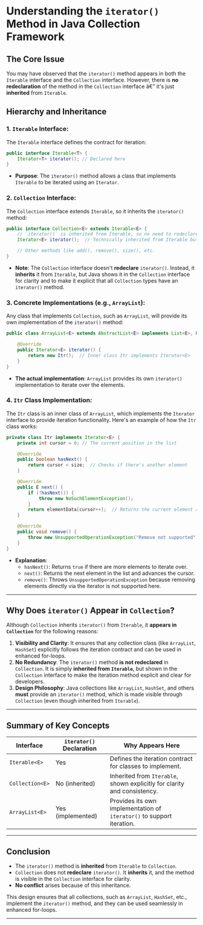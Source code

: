 
# Understanding the `iterator()` Method in Java Collection Framework

## **The Core Issue**

You may have observed that the `iterator()` method appears in both the `Iterable` interface and the `Collection` interface. However, there is **no redeclaration** of the method in the `Collection` interface â€” it's just **inherited** from `Iterable`.

## **Hierarchy and Inheritance**

### **1. `Iterable` Interface:**

The `Iterable` interface defines the contract for iteration:

```java
public interface Iterable<T> {
    Iterator<T> iterator(); // Declared here
}
```

- **Purpose**: The `iterator()` method allows a class that implements `Iterable` to be iterated using an `Iterator`.

### **2. `Collection` Interface:**

The `Collection` interface extends `Iterable`, so it inherits the `iterator()` method:

```java
public interface Collection<E> extends Iterable<E> {
    // `iterator()` is inherited from Iterable, so no need to redeclare it here.
    Iterator<E> iterator();  // Technically inherited from Iterable but available here for clarity.

    // Other methods like add(), remove(), size(), etc.
}
```

- **Note**: The `Collection` interface doesn't **redeclare** `iterator()`. Instead, it **inherits** it from `Iterable`, but Java shows it in the `Collection` interface for clarity and to make it explicit that all `Collection` types have an `iterator()` method.

### **3. Concrete Implementations (e.g., `ArrayList`):**

Any class that implements `Collection`, such as `ArrayList`, will provide its own implementation of the `iterator()` method:

```java
public class ArrayList<E> extends AbstractList<E> implements List<E>, RandomAccess, Cloneable, java.io.Serializable {

    @Override
    public Iterator<E> iterator() {
        return new Itr();  // Inner class Itr implements Iterator<E>
    }
}
```

- **The actual implementation**: `ArrayList` provides its own `iterator()` implementation to iterate over the elements.

### **4. `Itr` Class Implementation:**

The `Itr` class is an inner class of `ArrayList`, which implements the `Iterator` interface to provide iteration functionality. Here's an example of how the `Itr` class works:

```java
private class Itr implements Iterator<E> {
    private int cursor = 0; // The current position in the list

    @Override
    public boolean hasNext() {
        return cursor < size;  // Checks if there's another element
    }

    @Override
    public E next() {
        if (!hasNext()) {
            throw new NoSuchElementException();
        }
        return elementData[cursor++];  // Returns the current element and moves to the next
    }

    @Override
    public void remove() {
        throw new UnsupportedOperationException("Remove not supported");
    }
}
```

- **Explanation**:
  - `hasNext()`: Returns `true` if there are more elements to iterate over.
  - `next()`: Returns the next element in the list and advances the cursor.
  - `remove()`: Throws `UnsupportedOperationException` because removing elements directly via the iterator is not supported here.

---

## **Why Does `iterator()` Appear in `Collection`?**

Although `Collection` inherits `iterator()` from `Iterable`, it **appears in `Collection`** for the following reasons:

1. **Visibility and Clarity**: It ensures that any collection class (like `ArrayList`, `HashSet`) explicitly follows the iteration contract and can be used in enhanced for-loops.
2. **No Redundancy**: The `iterator()` method **is not redeclared** in `Collection`. It is simply **inherited from `Iterable`**, but shown in the `Collection` interface to make the iteration method explicit and clear for developers.
3. **Design Philosophy**: Java collections like `ArrayList`, `HashSet`, and others **must** provide an `iterator()` method, which is made visible through `Collection` (even though inherited from `Iterable`).

---

## **Summary of Key Concepts**

| Interface       | `iterator()` Declaration  | Why Appears Here |
|-----------------|---------------------------|------------------|
| `Iterable<E>`   | Yes                       | Defines the iteration contract for classes to implement. |
| `Collection<E>` | No (inherited)            | Inherited from `Iterable`, shown explicitly for clarity and consistency. |
| `ArrayList<E>`  | Yes (implemented)         | Provides its own implementation of `iterator()` to support iteration. |

---

## **Conclusion**

- The `iterator()` method is **inherited** from `Iterable` to `Collection`.  
- `Collection` does not **redeclare** `iterator()`. It **inherits** it, and the method is visible in the `Collection` interface for clarity.
- **No conflict** arises because of this inheritance.

This design ensures that all collections, such as `ArrayList`, `HashSet`, etc., implement the `iterator()` method, and they can be used seamlessly in enhanced for-loops.

---
